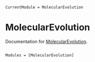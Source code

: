 ```@meta
CurrentModule = MolecularEvolution
```

# MolecularEvolution

Documentation for [MolecularEvolution](https://github.com/MurrellGroup/MolecularEvolution.jl).

```@index
```

```@autodocs
Modules = [MolecularEvolution]
```
